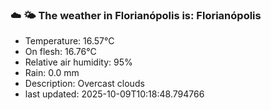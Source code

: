 ### ☁️ 🌤️  The weather in Florianópolis is: Florianópolis

- Temperature: 16.57°C
- On flesh: 16.76°C
- Relative air humidity: 95%
- Rain: 0.0 mm
- Description: Overcast clouds
- last updated: 2025-10-09T10:18:48.794766
